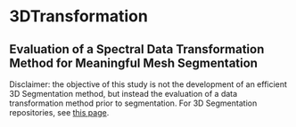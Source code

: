 # 3DTransformation
## Evaluation of a Spectral Data Transformation Method for Meaningful Mesh Segmentation

Disclaimer: the objective of this study is not the development of an efficient 3D Segmentation method, but instead the evaluation of a data transformation method prior to segmentation. For 3D Segmentation repositories, see [this page](https://github.com/topics/3d-segmentation).
